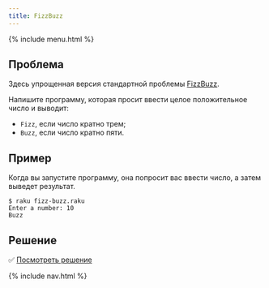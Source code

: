 ```yaml
---
title: FizzBuzz
---
```


{% include menu.html %}

## Проблема

Здесь упрощенная версия стандартной проблемы
[FizzBuzz](https://en.wikipedia.org/wiki/Fizz_buzz).

Напишите программу, которая просит ввести целое положительное число и выводит:

* `Fizz`, если число кратно трем;
* `Buzz`, если число кратно пяти.

## Пример

Когда вы запустите программу, она попросит вас ввести число, а затем выведет
результат.

```console
$ raku fizz-buzz.raku
Enter a number: 10
Buzz
```

## Решение

✅ [Посмотреть решение](solution)

{% include nav.html %}
